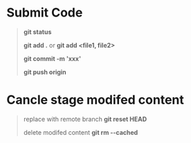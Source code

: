 # Submit Code
> __git status__
>
> __git add .__ or __git add <file1, file2>__
> 
> __git commit -m 'xxx'__
>
> __git push origin <branchName>__

# Cancle stage modifed content
> replace with remote branch 
> __git reset HEAD__
>
> delete modifed content
> __git rm --cached <file>__
